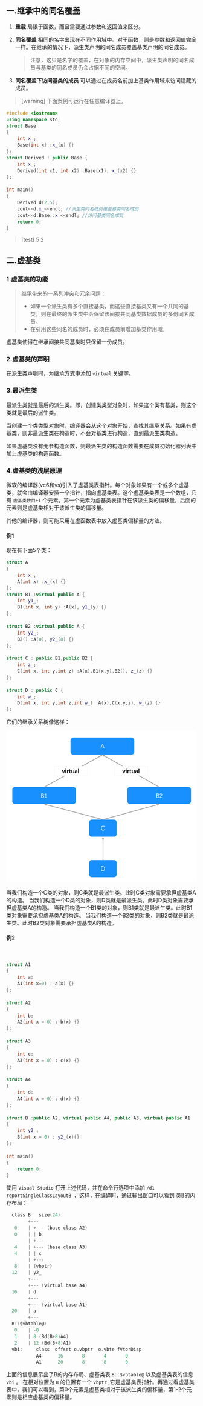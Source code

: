 ## 一.继承中的同名覆盖
1.	**重载** 局限于函数，而且需要通过参数和返回值来区分。
2.	**同名覆盖** 相同的名字出现在不同作用域中。对于函数，则是参数和返回值完全一样。在继承的情况下，派生类声明的同名成员覆盖基类声明的同名成员。
	
	>注意，这只是名字的覆盖，在对象的内存空间中，派生类声明的同名成员与基类的同名成员仍会占据不同的空间。
3.	**同名覆盖下访问基类的成员** 可以通过在成员名前加上基类作用域来访问隐藏的成员。

>[warning] 下面案例可运行在任意编译器上。
```c++
#include <iostream>
using namespace std;
struct Base
{
	int x_;
	Base(int x) :x_(x) {}
};
struct Derived : public Base {
	int x_;
	Derived(int x1, int x2) :Base(x1), x_(x2) {}
};

int main()
{
	Derived d(2,5);
	cout<<d.x_<<endl; //派生类同名成员覆盖基类同名成员
	cout<<d.Base::x_<<endl; //访问基类同名成员
	return 0;
}
```

>[test]
>5
>2

## 二.虚基类
### 1.虚基类的功能
>继承带来的一系列冲突和冗余问题：
>+	如果一个派生类有多个直接基类，而这些直接基类又有一个共同的基类，则在最终的派生类中会保留该间接共同基类数据成员的多份同名成员。
>+	在引用这些同名的成员时，必须在成员前增加基类作用域。

虚基类使得在继承间接共同基类时只保留一份成员。

### 2.虚基类的声明
在派生类声明时，为继承方式中添加 `virtual` 关键字。

### 3.最派生类
最派生类就是最后的派生类。即，创建类类型对象时，如果这个类有基类，则这个类就是最后的派生类。

当创建一个类类型对象时，编译器会从这个对象开始，查找其继承关系。如果有虚基类，则非最派生类在构造时，不会对基类进行构造，直到最派生类构造。

如果虚基类没有无参构造函数，则最派生类的构造函数需要在成员初始化器列表中加上虚基类的构造函数。

### 4.虚基类的浅层原理
微软的编译器(vc6和vs)引入了虚基类表指针。每个对象如果有一个或多个虚基类，就会由编译器安插一个指针，指向虚基类表。这个虚基类类表是一个数组，它有 `虚基类数目+1` 个元素。第一个元素为虚基类表指针在该派生类的偏移量，后面的元素则是虚基类相对于该派生类的偏移量。

其他的编译器，则可能采用在虚函数表中放入虚基类偏移量的方法。

#### 例1
现在有下面5个类：
```c++
struct A
{
	int x_;
	A(int x) :x_(x) {}
};
struct B1 :virtual public A {
	int y1_;
	B1(int x, int y) :A(x), y1_(y) {}
};

struct B2 :virtual public A {
	int y2_;
	B2() :A(0), y2_(8) {}
};

struct C : public B1,public B2 {
	int z_;
	C(int x, int y,int z) :A(x),B1(x,y),B2(), z_(z) {}
};

struct D : public C {
	int w_;
	D(int x, int y,int z,int w_) :A(x),C(x,y,z), w_(z) {}
};
```
它们的继承关系树像这样：

![](../../../images/最派生类.png)

当我们构造一个C类的对象，则C类就是最派生类。此时C类对象需要承担虚基类A的构造。
当我们构造一个D类的对象，则D类就是最派生类。此时D类对象需要承担虚基类A的构造。
当我们构造一个B1类的对象，则B1类就是最派生类。此时B1类对象需要承担虚基类A的构造。
当我们构造一个B2类的对象，则B2类就是最派生类。此时B2类对象需要承担虚基类A的构造。

#### 例2
```C++


struct A1
{
    int a;
    A1(int x=0) : a(x) {}
};

struct A2
{
    int b;
    A2(int x = 0) : b(x) {}
};

struct A3
{
    int c;
    A3(int x = 0) : c(x) {}
};

struct A4
{
    int d;
    A4(int x = 0) : d(x) {}
};

struct B :public A2, virtual public A4, public A3, virtual public A1
{
    int y2_;
    B(int x = 0) : y2_(x){}
};

int main()
{
    return 0;
}
```

使用 `Visual Studio` 打开上述代码，并在命令行选项中添加 `/d1 reportSingleClassLayoutB `，这样，在编译时，通过输出窗口可以看到 类B的内存布局：
```c
  class B	size(24):
  		+---
   0	| +--- (base class A2)
   0	| | b
  		| +---
   4	| +--- (base class A3)
   4	| | c
  		| +---
   8	| {vbptr}
  12	| y2_
  		+---
  		+--- (virtual base A4)
  16	| d
  		+---
  		+--- (virtual base A1)
  20	| a
  		+---
  B::$vbtable@:
   0	| -8
   1	| 8 (Bd(B+8)A4)
   2	| 12 (Bd(B+8)A1)
  vbi:	   class  offset o.vbptr  o.vbte fVtorDisp
           A4      16       8       4 		0
           A1      20       8       8 		0
```

上面的信息展示出了B的内存布局、虚基类表 `B::$vbtable@` 以及虚基类表的信息 `vbi` 。
在相对位置为 `8` 的位置有一个 `vbptr` ,它是虚基类表指针。再通过看虚基类表中，我们可以看到，第0个元素是虚基类相对于该派生类的偏移量，第1-2个元素则是相应虚基类的偏移量。

